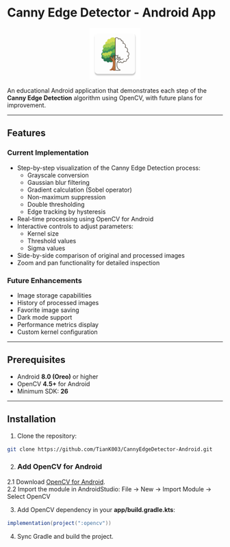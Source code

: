 # Canny Edge Detector - Android App

<p align="center">
  <img src="app/src/main/res/mipmap-xxhdpi/ic_launcher.webp" alt="App Icon" width="120"/>
</p>

An educational Android application that demonstrates each step of the **Canny Edge Detection** algorithm using OpenCV, with future plans for improvement.

---

## Features

### Current Implementation
- Step-by-step visualization of the Canny Edge Detection process:
  - Grayscale conversion  
  - Gaussian blur filtering  
  - Gradient calculation (Sobel operator)  
  - Non-maximum suppression  
  - Double thresholding  
  - Edge tracking by hysteresis  
- Real-time processing using OpenCV for Android  
- Interactive controls to adjust parameters:
  - Kernel size  
  - Threshold values  
  - Sigma values  
- Side-by-side comparison of original and processed images  
- Zoom and pan functionality for detailed inspection  

### Future Enhancements
- Image storage capabilities  
- History of processed images  
- Favorite image saving  
- Dark mode support  
- Performance metrics display  
- Custom kernel configuration  

---

##  Prerequisites
- Android **8.0 (Oreo)** or higher  
- OpenCV **4.5+** for Android  
- Minimum SDK: **26**  

---

## Installation

1. Clone the repository:
```bash
git clone https://github.com/TianK003/CannyEdgeDetector-Android.git
```

2. ### Add OpenCV for Android
  2.1 Download [OpenCV for Android](https://opencv.org/releases/).  
  2.2 Import the module in AndroidStudio: File → New → Import Module → Select OpenCV
  
3. Add OpenCV dependency in your **app/build.gradle.kts**:
```gradle
implementation(project(":opencv"))
```
4. Sync Gradle and build the project.
